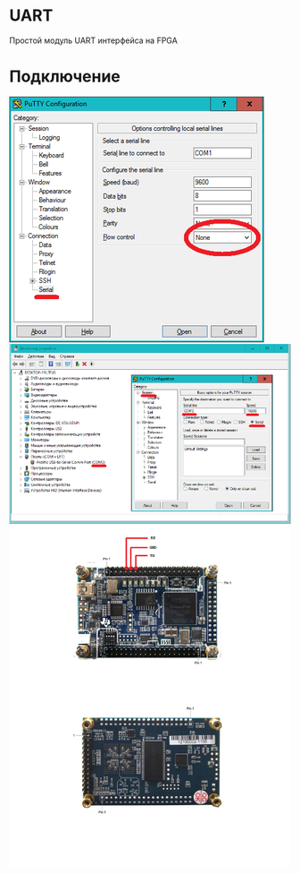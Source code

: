 ﻿# UART

Простой модуль UART интерфейса на FPGA

# Подключение

![connection](https://github.com/synthetic65535/DE0Nano/blob/master/UART/putty1.png?raw=true)
![connection](https://github.com/synthetic65535/DE0Nano/blob/master/UART/putty2.png?raw=true)
![connection](https://github.com/synthetic65535/DE0Nano/blob/master/UART/connection.png?raw=true)
